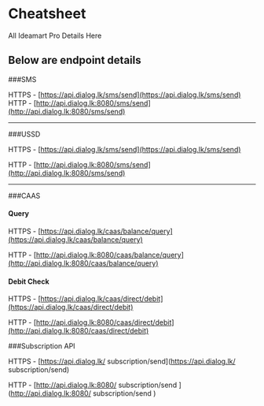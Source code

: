 Cheatsheet
==========

All Ideamart Pro Details Here


Below are endpoint details
----
###SMS

HTTPS - [https://api.dialog.lk/sms/send](https://api.dialog.lk/sms/send)
HTTP  - [http://api.dialog.lk:8080/sms/send](http://api.dialog.lk:8080/sms/send)

----

###USSD

HTTPS - [https://api.dialog.lk/sms/send](https://api.dialog.lk/sms/send)

HTTP - [http://api.dialog.lk:8080/sms/send](http://api.dialog.lk:8080/sms/send)

----

###CAAS

#### Query 
HTTPS - [https://api.dialog.lk/caas/balance/query](https://api.dialog.lk/caas/balance/query)

HTTP - [http://api.dialog.lk:8080/caas/balance/query](http://api.dialog.lk:8080/caas/balance/query)

#### Debit Check

HTTPS - [https://api.dialog.lk/caas/direct/debit](https://api.dialog.lk/caas/direct/debit)

HTTP - [http://api.dialog.lk:8080/caas/direct/debit](http://api.dialog.lk:8080/caas/direct/debit)


###Subscription API

HTTPS - [https://api.dialog.lk/ subscription/send](https://api.dialog.lk/ subscription/send)

HTTP - [http://api.dialog.lk:8080/ subscription/send ](http://api.dialog.lk:8080/ subscription/send )
